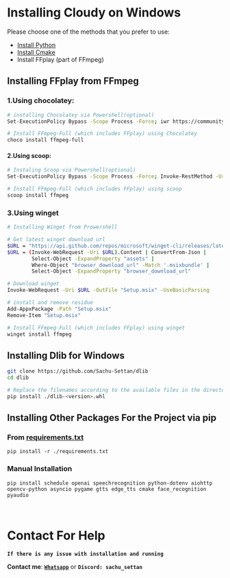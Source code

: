 # Installing Cloudy on Windows

Please choose one of the methods that you prefer to use:

- [Install Python](https://www.python.org/downloads/)
- [Install Cmake](https://cmake.org/download/)
- Install FFplay (part of FFmpeg)

## **Installing FFplay from FFmpeg**

### **1.Using chocolatey:**

```bash
# installing Chocolatey via Powershell(optional)
Set-ExecutionPolicy Bypass -Scope Process -Force; iwr https://community.chocolatey.org/install.ps1 -UseBasicParsing | iex

# Install FFmpeg-Full (which includes FFplay) using Chocolatey
choco install ffmpeg-full 
```
#### **2.Using scoop:**

```bash
# Instaling Scoop via Powershell(optional)
Set-ExecutionPolicy Bypass -Scope Process -Force; Invoke-RestMethod -Uri https://get.scoop.sh | Invoke-Expression

# Install FFmpeg-Full (which includes FFplay) using scoop
scoop install ffmpeg
```

### **3.Using winget**

```bash
# Installing Winget from Prowershell  

# Get latest winget download url
$URL = "https://api.github.com/repos/microsoft/winget-cli/releases/latest"
$URL = (Invoke-WebRequest -Uri $URL).Content | ConvertFrom-Json |
        Select-Object -ExpandProperty "assets" |
        Where-Object "browser_download_url" -Match '.msixbundle' |
        Select-Object -ExpandProperty "browser_download_url"

# Download winget
Invoke-WebRequest -Uri $URL -OutFile "Setup.msix" -UseBasicParsing

# install and remove residue
Add-AppxPackage -Path "Setup.msix"
Remove-Item "Setup.msix"

# Install FFmpeg-Full (which includes FFplay) using winget
winget install ffmpeg
```

## **Installing Dlib for Windows**

```bash
git clone https://github.com/Sachu-Settan/dlib
cd dlib

# Replace the filenames according to the available files in the directory
pip install ./dlib-<version>.whl
```

## **Installing Other Packages For the Project via pip**

### **From [requirements.txt](requirements.txt)**

```
pip install -r ./requirements.txt
```

### **Manual Installation**

```
pip install schedule openai speechrecognition python-dotenv aiohttp opencv-python asyncio pygame gtts edge_tts cmake face_recognition pyaudio
```
<br>

# Contact For Help
**`If there is any issue with installation and running`**

**Contact me**: [**`Whatsapp`**](https://wa.me/+919744933034) or **`Discord: sachu_settan`**